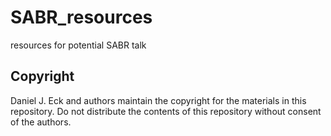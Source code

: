 # SABR_resources
resources for potential SABR talk

## Copyright 

Daniel J. Eck and authors maintain the copyright for the materials in this repository. Do not distribute the contents of this repository without consent of the authors.
